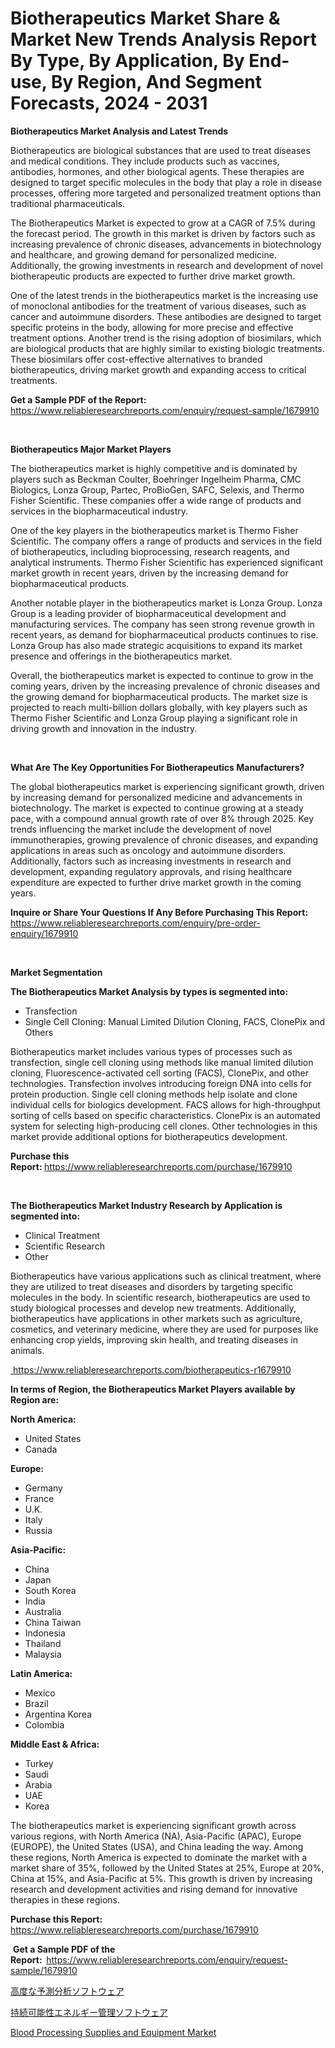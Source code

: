 <p><h1>Biotherapeutics Market Share & Market New Trends Analysis Report By Type, By Application, By End-use, By Region, And Segment Forecasts, 2024 - 2031</h1></p><p><strong>Biotherapeutics Market Analysis and Latest Trends</strong></p>
<p><p>Biotherapeutics are biological substances that are used to treat diseases and medical conditions. They include products such as vaccines, antibodies, hormones, and other biological agents. These therapies are designed to target specific molecules in the body that play a role in disease processes, offering more targeted and personalized treatment options than traditional pharmaceuticals.</p><p>The Biotherapeutics Market is expected to grow at a CAGR of 7.5% during the forecast period. The growth in this market is driven by factors such as increasing prevalence of chronic diseases, advancements in biotechnology and healthcare, and growing demand for personalized medicine. Additionally, the growing investments in research and development of novel biotherapeutic products are expected to further drive market growth.</p><p>One of the latest trends in the biotherapeutics market is the increasing use of monoclonal antibodies for the treatment of various diseases, such as cancer and autoimmune disorders. These antibodies are designed to target specific proteins in the body, allowing for more precise and effective treatment options. Another trend is the rising adoption of biosimilars, which are biological products that are highly similar to existing biologic treatments. These biosimilars offer cost-effective alternatives to branded biotherapeutics, driving market growth and expanding access to critical treatments.</p></p>
<p><strong>Get a Sample PDF of the Report:&nbsp;</strong> <a href="https://www.reliableresearchreports.com/enquiry/request-sample/1679910">https://www.reliableresearchreports.com/enquiry/request-sample/1679910</a></p>
<p>&nbsp;</p>
<p><strong>Biotherapeutics Major Market Players</strong></p>
<p><p>The biotherapeutics market is highly competitive and is dominated by players such as Beckman Coulter, Boehringer Ingelheim Pharma, CMC Biologics, Lonza Group, Partec, ProBioGen, SAFC, Selexis, and Thermo Fisher Scientific. These companies offer a wide range of products and services in the biopharmaceutical industry.</p><p>One of the key players in the biotherapeutics market is Thermo Fisher Scientific. The company offers a range of products and services in the field of biotherapeutics, including bioprocessing, research reagents, and analytical instruments. Thermo Fisher Scientific has experienced significant market growth in recent years, driven by the increasing demand for biopharmaceutical products.</p><p>Another notable player in the biotherapeutics market is Lonza Group. Lonza Group is a leading provider of biopharmaceutical development and manufacturing services. The company has seen strong revenue growth in recent years, as demand for biopharmaceutical products continues to rise. Lonza Group has also made strategic acquisitions to expand its market presence and offerings in the biotherapeutics market.</p><p>Overall, the biotherapeutics market is expected to continue to grow in the coming years, driven by the increasing prevalence of chronic diseases and the growing demand for biopharmaceutical products. The market size is projected to reach multi-billion dollars globally, with key players such as Thermo Fisher Scientific and Lonza Group playing a significant role in driving growth and innovation in the industry.</p></p>
<p>&nbsp;</p>
<p><strong>What Are The Key Opportunities For Biotherapeutics Manufacturers?</strong></p>
<p><p>The global biotherapeutics market is experiencing significant growth, driven by increasing demand for personalized medicine and advancements in biotechnology. The market is expected to continue growing at a steady pace, with a compound annual growth rate of over 8% through 2025. Key trends influencing the market include the development of novel immunotherapies, growing prevalence of chronic diseases, and expanding applications in areas such as oncology and autoimmune disorders. Additionally, factors such as increasing investments in research and development, expanding regulatory approvals, and rising healthcare expenditure are expected to further drive market growth in the coming years.</p></p>
<p><strong>Inquire or Share Your Questions If Any Before Purchasing This Report:</strong> <a href="https://www.reliableresearchreports.com/enquiry/pre-order-enquiry/1679910">https://www.reliableresearchreports.com/enquiry/pre-order-enquiry/1679910</a></p>
<p>&nbsp;</p>
<p><strong>Market Segmentation</strong></p>
<p><strong>The Biotherapeutics Market Analysis by types is segmented into:</strong></p>
<p><ul><li>Transfection</li><li>Single Cell Cloning: Manual Limited Dilution Cloning, FACS, ClonePix and Others</li></ul></p>
<p><p>Biotherapeutics market includes various types of processes such as transfection, single cell cloning using methods like manual limited dilution cloning, Fluorescence-activated cell sorting (FACS), ClonePix, and other technologies. Transfection involves introducing foreign DNA into cells for protein production. Single cell cloning methods help isolate and clone individual cells for biologics development. FACS allows for high-throughput sorting of cells based on specific characteristics. ClonePix is an automated system for selecting high-producing cell clones. Other technologies in this market provide additional options for biotherapeutics development.</p></p>
<p><strong>Purchase this Report:&nbsp;</strong><a href="https://www.reliableresearchreports.com/purchase/1679910">https://www.reliableresearchreports.com/purchase/1679910</a></p>
<p>&nbsp;</p>
<p><strong>The Biotherapeutics Market Industry Research by Application is segmented into:</strong></p>
<p><ul><li>Clinical Treatment</li><li>Scientific Research</li><li>Other</li></ul></p>
<p><p>Biotherapeutics have various applications such as clinical treatment, where they are utilized to treat diseases and disorders by targeting specific molecules in the body. In scientific research, biotherapeutics are used to study biological processes and develop new treatments. Additionally, biotherapeutics have applications in other markets such as agriculture, cosmetics, and veterinary medicine, where they are used for purposes like enhancing crop yields, improving skin health, and treating diseases in animals.</p></p>
<p><a href="https://www.reliableresearchreports.com/biotherapeutics-r1679910">&nbsp;https://www.reliableresearchreports.com/biotherapeutics-r1679910</a></p>
<p><strong>In terms of Region, the Biotherapeutics Market Players available by Region are:</strong></p>
<p>
    <p> <strong> North America: </strong>
        <ul>
            <li>United States</li>
            <li>Canada</li>
        </ul>
        </p> 
    <p> <strong> Europe: </strong>
        <ul>
            <li>Germany</li>
            <li>France</li>
            <li>U.K.</li>
            <li>Italy</li>
            <li>Russia</li>
        </ul>
        </p> 
    <p> <strong> Asia-Pacific: </strong>
        <ul>
            <li>China</li>
            <li>Japan</li>
            <li>South Korea</li>
            <li>India</li>
            <li>Australia</li>
            <li>China Taiwan</li>
            <li>Indonesia</li>
            <li>Thailand</li>
            <li>Malaysia</li>
        </ul>
        </p> 
    <p> <strong> Latin America: </strong>
        <ul>
            <li>Mexico</li>
            <li>Brazil</li>
            <li>Argentina Korea</li>
            <li>Colombia</li>
        </ul>
        </p> 
    <p> <strong> Middle East & Africa: </strong>
        <ul>
            <li>Turkey</li>
            <li>Saudi</li>
            <li>Arabia</li>
            <li>UAE</li>
            <li>Korea</li>
        </ul>
    </p>
    </p>
<p><p>The biotherapeutics market is experiencing significant growth across various regions, with North America (NA), Asia-Pacific (APAC), Europe (EUROPE), the United States (USA), and China leading the way. Among these regions, North America is expected to dominate the market with a market share of 35%, followed by the United States at 25%, Europe at 20%, China at 15%, and Asia-Pacific at 5%. This growth is driven by increasing research and development activities and rising demand for innovative therapies in these regions.</p></p>
<p><strong>Purchase this Report: </strong><a href="https://www.reliableresearchreports.com/purchase/1679910">https://www.reliableresearchreports.com/purchase/1679910</a></p>
<p>&nbsp;<strong>Get a Sample PDF of the Report:&nbsp;&nbsp;</strong><a href="https://www.reliableresearchreports.com/enquiry/request-sample/1679910">https://www.reliableresearchreports.com/enquiry/request-sample/1679910</a></p>
<p><strong></strong></p>
<p><p><a href="https://github.com/CloydAbbott2023/Market-Research-Report-List-2/blob/main/8824860108167.md">高度な予測分析ソフトウェア</a></p><p><a href="https://github.com/Fatimaklein1/Market-Research-Report-List-1/blob/main/9568572108168.md">持続可能性エネルギー管理ソフトウェア</a></p><p><a href="https://github.com/LibbySpencer2018/Market-Research-Report-List-1/blob/main/blood-processing-supplies-and-equipment-market.md">Blood Processing Supplies and Equipment Market</a></p></p>